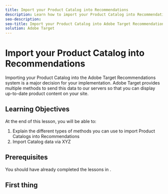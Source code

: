 ```yaml
---
title: Import your Product Catalog into Recommendations
description: Learn how to import your Product Catalog into Recommendations
seo-description:
seo-title: Import your Product Catalog into Adobe Target Recommendations
solution: Adobe Target
---
```


# Import your Product Catalog into Recommendations

Importing your Product Catalog into the Adobe Target Recommendations system is a major decision for your implementation. Adobe Target provides multiple methods to send this data to our servers so that you can display up-to-date product content on your site.

## Learning Objectives

At the end of this lesson, you will be able to:

1. Explain the different types of methods you can use to import Product Catalogs into Recommendations
1. Import Catalog data via XYZ

## Prerequisites

You should have already completed the lessons in .

## First thing